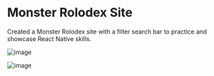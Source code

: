 # Monster Rolodex Site
Created a Monster Rolodex site with a filter search bar to practice and showcase React Native skills.

![image](https://user-images.githubusercontent.com/102123401/165836974-7aa044c4-a1f7-443f-b9f4-521328c728ef.png)

![image](https://user-images.githubusercontent.com/102123401/165837050-3d73bd74-e1d7-490c-9578-80363bc281dd.png)


